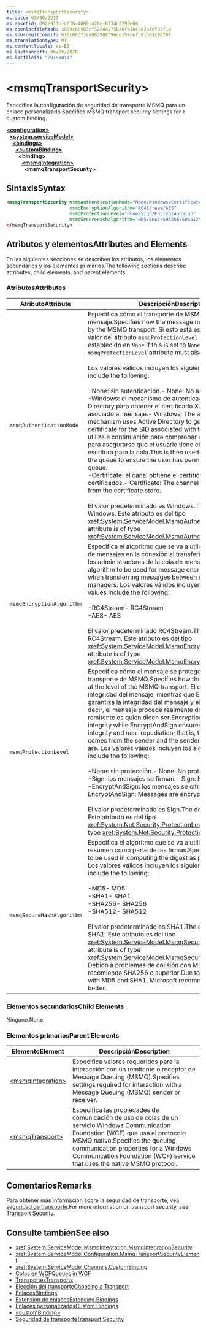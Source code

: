 ```yaml
---
title: <msmqTransportSecurity>
ms.date: 03/30/2017
ms.assetid: 092e911b-ab1b-4069-a26e-6134c3299e06
ms.openlocfilehash: 5899c609b3cf52c4a275ba6fb10c5826fcf37f1e
ms.sourcegitcommit: b16c00371ea06398859ecd157defc81301c9070f
ms.translationtype: MT
ms.contentlocale: es-ES
ms.lasthandoff: 06/06/2020
ms.locfileid: "79153014"
---
```

# \<msmqTransportSecurity>
<span data-ttu-id="88973-101">Especifica la configuración de seguridad de transporte MSMQ para un enlace personalizado.</span><span class="sxs-lookup"><span data-stu-id="88973-101">Specifies MSMQ transport security settings for a custom binding.</span></span>  
  
[**\<configuration>**](../configuration-element.md)\
&nbsp;&nbsp;[**\<system.serviceModel>**](system-servicemodel.md)\
&nbsp;&nbsp;&nbsp;&nbsp;[**\<bindings>**](bindings.md)\
&nbsp;&nbsp;&nbsp;&nbsp;&nbsp;&nbsp;[**\<customBinding>**](custombinding.md)\
&nbsp;&nbsp;&nbsp;&nbsp;&nbsp;&nbsp;&nbsp;&nbsp;**\<binding>**\
&nbsp;&nbsp;&nbsp;&nbsp;&nbsp;&nbsp;&nbsp;&nbsp;&nbsp;&nbsp;[**\<msmqIntegration>**](msmqintegration.md)\
&nbsp;&nbsp;&nbsp;&nbsp;&nbsp;&nbsp;&nbsp;&nbsp;&nbsp;&nbsp;&nbsp;&nbsp;**\<msmqTransportSecurity>**  
  
## <a name="syntax"></a><span data-ttu-id="88973-102">Sintaxis</span><span class="sxs-lookup"><span data-stu-id="88973-102">Syntax</span></span>  
  
```xml  
<msmqTransportSecurity msmqAuthenticationMode="None/Windows/Certificate"
                       msmqEncryptionAlgorithm="RC4Stream/AES"
                       msmqProtectionLevel="None/Sign/EncryptAndSign"
                       msmqSecureHashAlgorithm="MD5/SHA1/SHA256/SHA512" />
</msmqTransportSecurity>
```  
  
## <a name="attributes-and-elements"></a><span data-ttu-id="88973-103">Atributos y elementos</span><span class="sxs-lookup"><span data-stu-id="88973-103">Attributes and Elements</span></span>  
 <span data-ttu-id="88973-104">En las siguientes secciones se describen los atributos, los elementos secundarios y los elementos primarios.</span><span class="sxs-lookup"><span data-stu-id="88973-104">The following sections describe attributes, child elements, and parent elements.</span></span>  
  
### <a name="attributes"></a><span data-ttu-id="88973-105">Atributos</span><span class="sxs-lookup"><span data-stu-id="88973-105">Attributes</span></span>  
  
|<span data-ttu-id="88973-106">Atributo</span><span class="sxs-lookup"><span data-stu-id="88973-106">Attribute</span></span>|<span data-ttu-id="88973-107">Descripción</span><span class="sxs-lookup"><span data-stu-id="88973-107">Description</span></span>|  
|---------------|-----------------|  
|`msmqAuthenticationMode`|<span data-ttu-id="88973-108">Especifica cómo el transporte de MSMQ debe autenticar el mensaje.</span><span class="sxs-lookup"><span data-stu-id="88973-108">Specifies how the message must be authenticated by the MSMQ transport.</span></span> <span data-ttu-id="88973-109">Si esto está establecido en `None`, el valor del atributo `msmqProtectionLevel` también debe estar establecido en `None`.</span><span class="sxs-lookup"><span data-stu-id="88973-109">If this is set to `None`, the value of the `msmqProtectionLevel` attribute must also be set to `None`.</span></span><br /><br /> <span data-ttu-id="88973-110">Los valores válidos incluyen los siguientes:</span><span class="sxs-lookup"><span data-stu-id="88973-110">Valid values include the following:</span></span><br /><br /> <span data-ttu-id="88973-111">-None: sin autenticación.</span><span class="sxs-lookup"><span data-stu-id="88973-111">-   None: No authentication.</span></span><br /><span data-ttu-id="88973-112">-Windows: el mecanismo de autenticación usa Active Directory para obtener el certificado X. 509 para el SID asociado al mensaje.</span><span class="sxs-lookup"><span data-stu-id="88973-112">-   Windows: The authentication mechanism uses Active Directory to get the X.509 certificate for the SID associated with the message.</span></span> <span data-ttu-id="88973-113">Esto se utiliza a continuación para comprobar el ACL de la cola para asegurarse que el usuario tiene el permiso de escritura para la cola.</span><span class="sxs-lookup"><span data-stu-id="88973-113">This is then used to check the ACL of the queue to ensure the user has permission to write to the queue.</span></span><br /><span data-ttu-id="88973-114">-Certificate: el canal obtiene el certificado del almacén de certificados.</span><span class="sxs-lookup"><span data-stu-id="88973-114">-   Certificate: The channel gets the certificate from the certificate store.</span></span><br /><br /> <span data-ttu-id="88973-115">El valor predeterminado es Windows.</span><span class="sxs-lookup"><span data-stu-id="88973-115">The default value is Windows.</span></span> <span data-ttu-id="88973-116">Este atributo es del tipo <xref:System.ServiceModel.MsmqAuthenticationMode>.</span><span class="sxs-lookup"><span data-stu-id="88973-116">This attribute is of type <xref:System.ServiceModel.MsmqAuthenticationMode>.</span></span>|  
|`msmqEncryptionAlgorithm`|<span data-ttu-id="88973-117">Especifica el algoritmo que se va a utilizar para el cifrado de mensajes en la conexión al transferir los mensajes entre los administradores de la cola de mensajes.</span><span class="sxs-lookup"><span data-stu-id="88973-117">Specifies the algorithm to be used for message encryption on the wire when transferring messages between message queue managers.</span></span> <span data-ttu-id="88973-118">Los valores válidos incluyen los siguientes:</span><span class="sxs-lookup"><span data-stu-id="88973-118">Valid values include the following:</span></span><br /><br /> <span data-ttu-id="88973-119">-RC4Stream</span><span class="sxs-lookup"><span data-stu-id="88973-119">-   RC4Stream</span></span><br /><span data-ttu-id="88973-120">-AES</span><span class="sxs-lookup"><span data-stu-id="88973-120">-   AES</span></span><br /><br /> <span data-ttu-id="88973-121">El valor predeterminado RC4Stream.</span><span class="sxs-lookup"><span data-stu-id="88973-121">The default value is RC4Stream.</span></span> <span data-ttu-id="88973-122">Este atributo es del tipo <xref:System.ServiceModel.MsmqEncryptionAlgorithm>.</span><span class="sxs-lookup"><span data-stu-id="88973-122">This attribute is of type <xref:System.ServiceModel.MsmqEncryptionAlgorithm>.</span></span>|  
|`msmqProtectionLevel`|<span data-ttu-id="88973-123">Especifica cómo el mensaje se protege en el nivel del transporte de MSMQ.</span><span class="sxs-lookup"><span data-stu-id="88973-123">Specifies how the message is secured at the level of the MSMQ transport.</span></span> <span data-ttu-id="88973-124">El cifrado asegura la integridad del mensaje, mientras que EncryptAndSign garantiza la integridad del mensaje y el no rechazo; es decir, el mensaje procede realmente del remitente y el remitente es quien dicen ser.</span><span class="sxs-lookup"><span data-stu-id="88973-124">Encryption ensures message integrity while EncryptAndSign ensures both message integrity and non-repudiation; that is, the message indeed comes from the sender and the sender is who they say they are.</span></span> <span data-ttu-id="88973-125">Los valores válidos incluyen los siguientes:</span><span class="sxs-lookup"><span data-stu-id="88973-125">Valid values include the following:</span></span><br /><br /> <span data-ttu-id="88973-126">-None: sin protección.</span><span class="sxs-lookup"><span data-stu-id="88973-126">-   None: No protection.</span></span><br /><span data-ttu-id="88973-127">-Sign: los mensajes se firman.</span><span class="sxs-lookup"><span data-stu-id="88973-127">-   Sign: Messages are signed.</span></span><br /><span data-ttu-id="88973-128">-EncryptAndSign: los mensajes se cifran y firman.</span><span class="sxs-lookup"><span data-stu-id="88973-128">-   EncryptAndSign: Messages are encrypted and signed.</span></span><br /><br /> <span data-ttu-id="88973-129">El valor predeterminado es Sign.</span><span class="sxs-lookup"><span data-stu-id="88973-129">The default value is Sign.</span></span> <span data-ttu-id="88973-130">Este atributo es del tipo <xref:System.Net.Security.ProtectionLevel>.</span><span class="sxs-lookup"><span data-stu-id="88973-130">This attribute is of type <xref:System.Net.Security.ProtectionLevel>.</span></span>|  
|`msmqSecureHashAlgorithm`|<span data-ttu-id="88973-131">Especifica el algoritmo que se va a utilizar para calcular el resumen como parte de las firmas.</span><span class="sxs-lookup"><span data-stu-id="88973-131">Specifies the algorithm to be used in computing the digest as part of signatures.</span></span> <span data-ttu-id="88973-132">Los valores válidos incluyen los siguientes:</span><span class="sxs-lookup"><span data-stu-id="88973-132">Valid values include the following:</span></span><br /><br /> <span data-ttu-id="88973-133">-MD5</span><span class="sxs-lookup"><span data-stu-id="88973-133">-   MD5</span></span><br /><span data-ttu-id="88973-134">-SHA1</span><span class="sxs-lookup"><span data-stu-id="88973-134">-   SHA1</span></span><br /><span data-ttu-id="88973-135">-SHA256</span><span class="sxs-lookup"><span data-stu-id="88973-135">-   SHA256</span></span><br /><span data-ttu-id="88973-136">-SHA512</span><span class="sxs-lookup"><span data-stu-id="88973-136">-   SHA512</span></span><br /><br /> <span data-ttu-id="88973-137">El valor predeterminado es SHA1.</span><span class="sxs-lookup"><span data-stu-id="88973-137">The default value is SHA1.</span></span> <span data-ttu-id="88973-138">Este atributo es del tipo <xref:System.ServiceModel.MsmqSecureHashAlgorithm>.</span><span class="sxs-lookup"><span data-stu-id="88973-138">This attribute is of type <xref:System.ServiceModel.MsmqSecureHashAlgorithm>.</span></span><br><span data-ttu-id="88973-139">Debido a problemas de colisión con MD5 y SHA1, Microsoft recomienda SHA256 o superior.</span><span class="sxs-lookup"><span data-stu-id="88973-139">Due to collision problems with MD5 and SHA1, Microsoft recommends SHA256 or better.</span></span>|  
  
### <a name="child-elements"></a><span data-ttu-id="88973-140">Elementos secundarios</span><span class="sxs-lookup"><span data-stu-id="88973-140">Child Elements</span></span>  
 <span data-ttu-id="88973-141">Ninguno.</span><span class="sxs-lookup"><span data-stu-id="88973-141">None.</span></span>  
  
### <a name="parent-elements"></a><span data-ttu-id="88973-142">Elementos primarios</span><span class="sxs-lookup"><span data-stu-id="88973-142">Parent Elements</span></span>  
  
|<span data-ttu-id="88973-143">Elemento</span><span class="sxs-lookup"><span data-stu-id="88973-143">Element</span></span>|<span data-ttu-id="88973-144">Descripción</span><span class="sxs-lookup"><span data-stu-id="88973-144">Description</span></span>|  
|-------------|-----------------|  
|[\<msmqIntegration>](msmqintegration.md)|<span data-ttu-id="88973-145">Especifica valores requeridos para la interacción con un remitente o receptor de Message Queuing (MSMQ).</span><span class="sxs-lookup"><span data-stu-id="88973-145">Specifies settings required for interaction with a Message Queuing (MSMQ) sender or receiver.</span></span>|  
|[\<msmqTransport>](msmqtransport.md)|<span data-ttu-id="88973-146">Especifica las propiedades de comunicación de uso de colas de un servicio Windows Communication Foundation (WCF) que usa el protocolo MSMQ nativo.</span><span class="sxs-lookup"><span data-stu-id="88973-146">Specifies the queuing communication properties for a Windows Communication Foundation (WCF) service that uses the native MSMQ protocol.</span></span>|  
  
## <a name="remarks"></a><span data-ttu-id="88973-147">Comentarios</span><span class="sxs-lookup"><span data-stu-id="88973-147">Remarks</span></span>  
 <span data-ttu-id="88973-148">Para obtener más información sobre la seguridad de transporte, vea [seguridad de transporte](../../../wcf/feature-details/transport-security.md).</span><span class="sxs-lookup"><span data-stu-id="88973-148">For more information on transport security, see [Transport Security](../../../wcf/feature-details/transport-security.md).</span></span>  
  
## <a name="see-also"></a><span data-ttu-id="88973-149">Consulte también</span><span class="sxs-lookup"><span data-stu-id="88973-149">See also</span></span>

- <xref:System.ServiceModel.MsmqIntegration.MsmqIntegrationSecurity>
- <xref:System.ServiceModel.Configuration.MsmqTransportSecurityElement>
- <xref:System.ServiceModel.Channels.CustomBinding>
- [<span data-ttu-id="88973-150">Colas en WCF</span><span class="sxs-lookup"><span data-stu-id="88973-150">Queues in WCF</span></span>](../../../wcf/feature-details/queues-in-wcf.md)
- [<span data-ttu-id="88973-151">Transportes</span><span class="sxs-lookup"><span data-stu-id="88973-151">Transports</span></span>](../../../wcf/feature-details/transports.md)
- [<span data-ttu-id="88973-152">Elección del transporte</span><span class="sxs-lookup"><span data-stu-id="88973-152">Choosing a Transport</span></span>](../../../wcf/feature-details/choosing-a-transport.md)
- [<span data-ttu-id="88973-153">Enlaces</span><span class="sxs-lookup"><span data-stu-id="88973-153">Bindings</span></span>](../../../wcf/bindings.md)
- [<span data-ttu-id="88973-154">Extensión de enlaces</span><span class="sxs-lookup"><span data-stu-id="88973-154">Extending Bindings</span></span>](../../../wcf/extending/extending-bindings.md)
- [<span data-ttu-id="88973-155">Enlaces personalizados</span><span class="sxs-lookup"><span data-stu-id="88973-155">Custom Bindings</span></span>](../../../wcf/extending/custom-bindings.md)
- [\<customBinding>](custombinding.md)
- [<span data-ttu-id="88973-156">Seguridad de transporte</span><span class="sxs-lookup"><span data-stu-id="88973-156">Transport Security</span></span>](../../../wcf/feature-details/transport-security.md)
